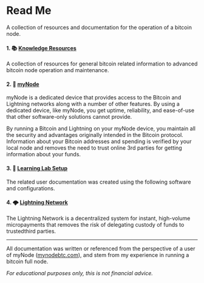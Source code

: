 # Read Me

A collection of resources and documentation for the operation of a bitcoin node. 

#### 1. 📚 [Knowledge Resources](https://github.com/e-corp-sam-sepiol/bitcoin-node/blob/main/knowledge_resources.md "Knowledge Resources")
A collection of resources for general bitcoin related information to advanced bitcoin node operation and maintenance.
#### 2. 🔗 [myNode](https://github.com/e-corp-sam-sepiol/bitcoin-node/blob/main/mynode.md "myNode")
myNode is a dedicated device that provides access to the Bitcoin and Lightning networks along with a number of other features. By using a dedicated device, like myNode, you get uptime, reliability, and ease-of-use that other software-only solutions cannot provide.

By running a Bitcoin and Lightning on your myNode device, you maintain all the security and advantages originally intended in the Bitcoin protocol. Information about your Bitcoin addresses and spending is verified by your local node and removes the need to trust online 3rd parties for getting information about your funds.
#### 3.  🧪 [Learning Lab Setup](https://github.com/e-corp-sam-sepiol/bitcoin-node/blob/main/learning_lab.md "Learning Lab Setup")
The related user documentation was created using the following software and configurations.
#### 4. 🌩️ [Lightning Network](https://github.com/e-corp-sam-sepiol/bitcoin-node/blob/main/lightning_network.md "Lightning Network")
The Lightning Network is a decentralized system for instant, high-volume micropayments that removes the risk of delegating custody of funds to trustedthird parties.

------------

All documentation was written or referenced from the perspective of a user of myNode ([mynodebtc.com](http://mynodebtc.com "mynodebtc.com")), and stem from my experience in running a bitcoin full node.

*For educational purposes only, this is not financial advice.*

